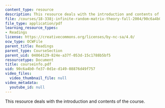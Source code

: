 ```yaml
---
content_type: resource
description: This resource deals with the introduction and contents of the course.
file: /courses/18-338j-infinite-random-matrix-theory-fall-2004/90c6a4b0fe370d1ed14908876d49f757_courseinfo.pdf
file_type: application/pdf
learning_resource_types:
- Readings
license: https://creativecommons.org/licenses/by-nc-sa/4.0/
ocw_type: OCWFile
parent_title: Readings
parent_type: CourseSection
parent_uid: 04064129-824e-a37f-053d-15c1788b5bf5
resourcetype: Document
title: courseinfo.pdf
uid: 90c6a4b0-fe37-0d1e-d149-08876d49f757
video_files:
  video_thumbnail_file: null
video_metadata:
  youtube_id: null
---
```

This resource deals with the introduction and contents of the course.